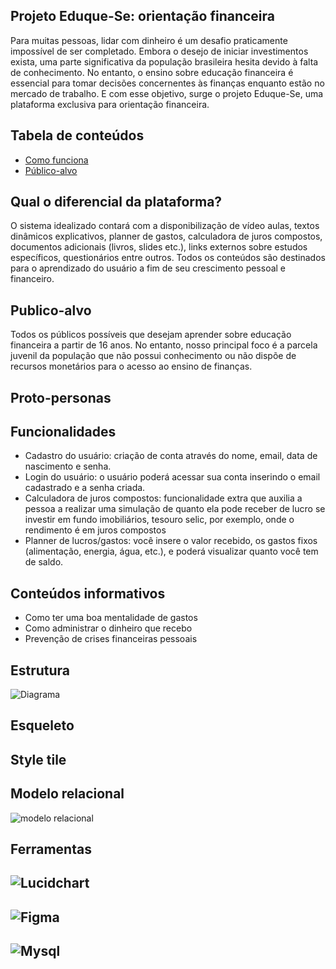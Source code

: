 ## Projeto Eduque-Se: orientação financeira ##
Para muitas pessoas, lidar com dinheiro é um desafio praticamente impossível de ser completado. Embora o desejo de iniciar investimentos exista, uma parte significativa da população brasileira hesita devido à falta de conhecimento. No entanto, o ensino sobre educação financeira é essencial para tomar decisões concernentes às finanças enquanto estão no mercado de trabalho. E com esse objetivo, surge o projeto Eduque-Se, uma plataforma exclusiva para orientação financeira.

Tabela de conteúdos 
-------------------
<!--ts-->
   * [Como funciona](#Como-funciona)
   * [Público-alvo](#Publico-alvo)
<!--te-->
## Qual o diferencial da plataforma? ##
O sistema idealizado contará com a disponibilização de vídeo aulas, textos dinâmicos explicativos, planner de gastos, calculadora de juros compostos, documentos adicionais (livros, slides etc.), links externos sobre estudos específicos, questionários entre outros. Todos os conteúdos são destinados para o aprendizado do usuário a fim de seu crescimento pessoal e financeiro.

## Publico-alvo ##
Todos os públicos possíveis que desejam aprender sobre educação financeira a partir de 16 anos. No entanto, nosso principal foco é a parcela juvenil da população que não possui conhecimento ou não dispõe de recursos monetários para o acesso ao ensino de finanças.
## Proto-personas ##

## Funcionalidades ##
* Cadastro do usuário: criação de conta através do nome, email, data de nascimento e senha.
* Login do usuário: o usuário poderá acessar sua conta inserindo o email cadastrado e a senha criada.
* Calculadora de juros compostos:  funcionalidade extra que auxilia a pessoa a realizar uma simulação de quanto ela pode receber de lucro se investir em fundo imobiliários, tesouro selic, por exemplo, onde o rendimento é em juros compostos
* Planner de lucros/gastos:  você insere o valor recebido, os gastos fixos (alimentação, energia, água, etc.), e poderá visualizar quanto você tem de saldo.

## Conteúdos informativos
* Como ter uma boa mentalidade de gastos
* Como administrar o dinheiro que recebo
* Prevenção de crises financeiras pessoais

## Estrutura
![Diagrama](https://github.com/amandaaviz/projetoIntegrador/assets/131568534/c1df1999-73c6-4beb-829c-148af03e4f72)

## Esqueleto
## Style tile
## Modelo relacional
![modelo relacional](https://github.com/amandaaviz/projetoIntegrador/assets/131568534/52d6a771-3ac4-4754-a8fb-998efbb26322)

## Ferramentas ##
## ![Lucidchart](https://github.com/amandaaviz/projetoIntegrador/assets/131568534/1f0e21c7-7e81-4960-9457-eca2440a58b6)
## ![Figma](https://github.com/amandaaviz/projetoIntegrador/assets/131568534/90e4cdb3-7b6e-4f8f-bbd3-0f32c7310558)
## ![Mysql](https://github.com/amandaaviz/projetoIntegrador/assets/131568534/56ba011f-7d1a-490d-9af6-a7eda43255bc)

